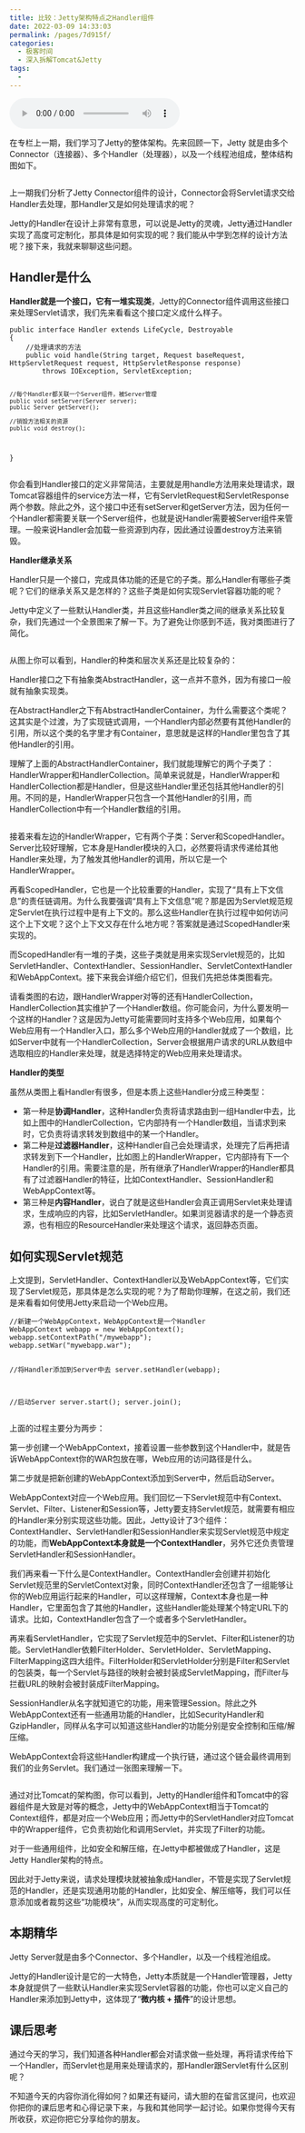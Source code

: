 ```yaml
---
title: 比较：Jetty架构特点之Handler组件
date: 2022-03-09 14:33:03
permalink: /pages/7d915f/
categories:
  - 极客时间
  - 深入拆解Tomcat&Jetty
tags:
  - 
---
```

<audio title="10.比较：Jetty架构特点之Handler组件" src="https://static001.geekbang.org/resource/audio/72/88/7247d03fdc73836019655db81219ba88.mp3" controls="controls"></audio> 
<p>在专栏上一期，我们学习了Jetty的整体架构。先来回顾一下，Jetty 就是由多个Connector（连接器）、多个Handler（处理器），以及一个线程池组成，整体结构图如下。</p><p><img src="https://static001.geekbang.org/resource/image/66/6a/66e55e89fd621c0eba6321471da2016a.png" alt=""></p><p>上一期我们分析了Jetty Connector组件的设计，Connector会将Servlet请求交给Handler去处理，那Handler又是如何处理请求的呢？</p><p>Jetty的Handler在设计上非常有意思，可以说是Jetty的灵魂，Jetty通过Handler实现了高度可定制化，那具体是如何实现的呢？我们能从中学到怎样的设计方法呢？接下来，我就来聊聊这些问题。</p><h2>Handler是什么</h2><p><strong>Handler就是一个接口，它有一堆实现类</strong>，Jetty的Connector组件调用这些接口来处理Servlet请求，我们先来看看这个接口定义成什么样子。</p><pre><code>public interface Handler extends LifeCycle, Destroyable
{
    //处理请求的方法
    public void handle(String target, Request baseRequest, HttpServletRequest request, HttpServletResponse response)
        throws IOException, ServletException;
    
    //每个Handler都关联一个Server组件，被Server管理
    public void setServer(Server server);
    public Server getServer();

    //销毁方法相关的资源
    public void destroy();
}
</code></pre><p>你会看到Handler接口的定义非常简洁，主要就是用handle方法用来处理请求，跟Tomcat容器组件的service方法一样，它有ServletRequest和ServletResponse两个参数。除此之外，这个接口中还有setServer和getServer方法，因为任何一个Handler都需要关联一个Server组件，也就是说Handler需要被Server组件来管理。一般来说Handler会加载一些资源到内存，因此通过设置destroy方法来销毁。</p><!-- [[[read_end]]] --><p><strong>Handler继承关系</strong></p><p>Handler只是一个接口，完成具体功能的还是它的子类。那么Handler有哪些子类呢？它们的继承关系又是怎样的？这些子类是如何实现Servlet容器功能的呢？</p><p>Jetty中定义了一些默认Handler类，并且这些Handler类之间的继承关系比较复杂，我们先通过一个全景图来了解一下。为了避免让你感到不适，我对类图进行了简化。</p><p><img src="https://static001.geekbang.org/resource/image/3a/64/3a7b3fbf16bb79594ec23620507c5c64.png" alt=""></p><p>从图上你可以看到，Handler的种类和层次关系还是比较复杂的：</p><p>Handler接口之下有抽象类AbstractHandler，这一点并不意外，因为有接口一般就有抽象实现类。</p><p>在AbstractHandler之下有AbstractHandlerContainer，为什么需要这个类呢？这其实是个过渡，为了实现链式调用，一个Handler内部必然要有其他Handler的引用，所以这个类的名字里才有Container，意思就是这样的Handler里包含了其他Handler的引用。</p><p>理解了上面的AbstractHandlerContainer，我们就能理解它的两个子类了：HandlerWrapper和HandlerCollection。简单来说就是，HandlerWrapper和HandlerCollection都是Handler，但是这些Handler里还包括其他Handler的引用。不同的是，HandlerWrapper只包含一个其他Handler的引用，而HandlerCollection中有一个Handler数组的引用。</p><p><img src="https://static001.geekbang.org/resource/image/f8/c1/f89a1e88a78a7e6860d69af3572467c1.png" alt=""></p><p>接着来看左边的HandlerWrapper，它有两个子类：Server和ScopedHandler。Server比较好理解，它本身是Handler模块的入口，必然要将请求传递给其他Handler来处理，为了触发其他Handler的调用，所以它是一个HandlerWrapper。</p><p>再看ScopedHandler，它也是一个比较重要的Handler，实现了“具有上下文信息”的责任链调用。为什么我要强调“具有上下文信息”呢？那是因为Servlet规范规定Servlet在执行过程中是有上下文的。那么这些Handler在执行过程中如何访问这个上下文呢？这个上下文又存在什么地方呢？答案就是通过ScopedHandler来实现的。</p><p>而ScopedHandler有一堆的子类，这些子类就是用来实现Servlet规范的，比如ServletHandler、ContextHandler、SessionHandler、ServletContextHandler和WebAppContext。接下来我会详细介绍它们，但我们先把总体类图看完。</p><p>请看类图的右边，跟HandlerWrapper对等的还有HandlerCollection，HandlerCollection其实维护了一个Handler数组。你可能会问，为什么要发明一个这样的Handler？这是因为Jetty可能需要同时支持多个Web应用，如果每个Web应用有一个Handler入口，那么多个Web应用的Handler就成了一个数组，比如Server中就有一个HandlerCollection，Server会根据用户请求的URL从数组中选取相应的Handler来处理，就是选择特定的Web应用来处理请求。</p><p><strong>Handler的类型</strong></p><p>虽然从类图上看Handler有很多，但是本质上这些Handler分成三种类型：</p><ul>
<li>第一种是<strong>协调Handler</strong>，这种Handler负责将请求路由到一组Handler中去，比如上图中的HandlerCollection，它内部持有一个Handler数组，当请求到来时，它负责将请求转发到数组中的某一个Handler。</li>
<li>第二种是<strong>过滤器Handler</strong>，这种Handler自己会处理请求，处理完了后再把请求转发到下一个Handler，比如图上的HandlerWrapper，它内部持有下一个Handler的引用。需要注意的是，所有继承了HandlerWrapper的Handler都具有了过滤器Handler的特征，比如ContextHandler、SessionHandler和WebAppContext等。</li>
<li>第三种是<strong>内容Handler</strong>，说白了就是这些Handler会真正调用Servlet来处理请求，生成响应的内容，比如ServletHandler。如果浏览器请求的是一个静态资源，也有相应的ResourceHandler来处理这个请求，返回静态页面。</li>
</ul><h2>如何实现Servlet规范</h2><p>上文提到，ServletHandler、ContextHandler以及WebAppContext等，它们实现了Servlet规范，那具体是怎么实现的呢？为了帮助你理解，在这之前，我们还是来看看如何使用Jetty来启动一个Web应用。</p><pre><code>//新建一个WebAppContext，WebAppContext是一个Handler
WebAppContext webapp = new WebAppContext();
webapp.setContextPath(&quot;/mywebapp&quot;);
webapp.setWar(&quot;mywebapp.war&quot;);

//将Handler添加到Server中去
server.setHandler(webapp);

//启动Server
server.start();
server.join();
</code></pre><p>上面的过程主要分为两步：</p><p>第一步创建一个WebAppContext，接着设置一些参数到这个Handler中，就是告诉WebAppContext你的WAR包放在哪，Web应用的访问路径是什么。</p><p>第二步就是把新创建的WebAppContext添加到Server中，然后启动Server。</p><p>WebAppContext对应一个Web应用。我们回忆一下Servlet规范中有Context、Servlet、Filter、Listener和Session等，Jetty要支持Servlet规范，就需要有相应的Handler来分别实现这些功能。因此，Jetty设计了3个组件：ContextHandler、ServletHandler和SessionHandler来实现Servlet规范中规定的功能，而<strong>WebAppContext本身就是一个ContextHandler</strong>，另外它还负责管理ServletHandler和SessionHandler。</p><p>我们再来看一下什么是ContextHandler。ContextHandler会创建并初始化Servlet规范里的ServletContext对象，同时ContextHandler还包含了一组能够让你的Web应用运行起来的Handler，可以这样理解，Context本身也是一种Handler，它里面包含了其他的Handler，这些Handler能处理某个特定URL下的请求。比如，ContextHandler包含了一个或者多个ServletHandler。</p><p>再来看ServletHandler，它实现了Servlet规范中的Servlet、Filter和Listener的功能。ServletHandler依赖FilterHolder、ServletHolder、ServletMapping、FilterMapping这四大组件。FilterHolder和ServletHolder分别是Filter和Servlet的包装类，每一个Servlet与路径的映射会被封装成ServletMapping，而Filter与拦截URL的映射会被封装成FilterMapping。</p><p>SessionHandler从名字就知道它的功能，用来管理Session。除此之外WebAppContext还有一些通用功能的Handler，比如SecurityHandler和GzipHandler，同样从名字可以知道这些Handler的功能分别是安全控制和压缩/解压缩。</p><p>WebAppContext会将这些Handler构建成一个执行链，通过这个链会最终调用到我们的业务Servlet。我们通过一张图来理解一下。</p><p><img src="https://static001.geekbang.org/resource/image/5f/c1/5f1404567deec36ac68c36e44bb06cc1.jpg" alt=""></p><p>通过对比Tomcat的架构图，你可以看到，Jetty的Handler组件和Tomcat中的容器组件是大致是对等的概念，Jetty中的WebAppContext相当于Tomcat的Context组件，都是对应一个Web应用；而Jetty中的ServletHandler对应Tomcat中的Wrapper组件，它负责初始化和调用Servlet，并实现了Filter的功能。</p><p>对于一些通用组件，比如安全和解压缩，在Jetty中都被做成了Handler，这是Jetty Handler架构的特点。</p><p>因此对于Jetty来说，请求处理模块就被抽象成Handler，不管是实现了Servlet规范的Handler，还是实现通用功能的Handler，比如安全、解压缩等，我们可以任意添加或者裁剪这些“功能模块”，从而实现高度的可定制化。</p><h2>本期精华</h2><p>Jetty Server就是由多个Connector、多个Handler，以及一个线程池组成。</p><p>Jetty的Handler设计是它的一大特色，Jetty本质就是一个Handler管理器，Jetty本身就提供了一些默认Handler来实现Servlet容器的功能，你也可以定义自己的Handler来添加到Jetty中，这体现了“<strong>微内核 + 插件</strong>”的设计思想。</p><h2>课后思考</h2><p>通过今天的学习，我们知道各种Handler都会对请求做一些处理，再将请求传给下一个Handler，而Servlet也是用来处理请求的，那Handler跟Servlet有什么区别呢？</p><p>不知道今天的内容你消化得如何？如果还有疑问，请大胆的在留言区提问，也欢迎你把你的课后思考和心得记录下来，与我和其他同学一起讨论。如果你觉得今天有所收获，欢迎你把它分享给你的朋友。</p><p></p>